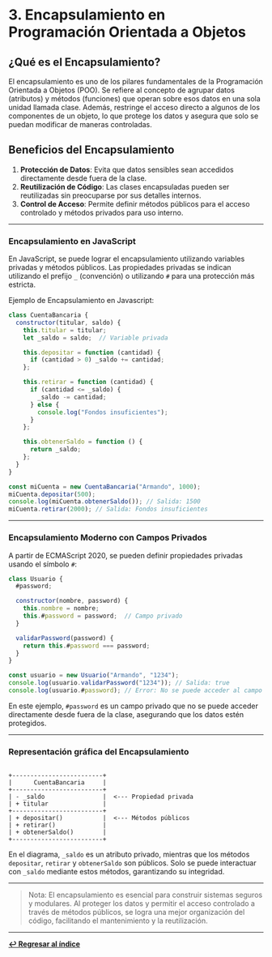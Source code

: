 
# 3. Encapsulamiento en Programación Orientada a Objetos

## ¿Qué es el Encapsulamiento?

El encapsulamiento es uno de los pilares fundamentales de la Programación Orientada a Objetos (POO). Se refiere al concepto de agrupar datos (atributos) y métodos (funciones) que operan sobre esos datos en una sola unidad llamada clase. Además, restringe el acceso directo a algunos de los componentes de un objeto, lo que protege los datos y asegura que solo se puedan modificar de maneras controladas.

## Beneficios del Encapsulamiento

1. **Protección de Datos**: Evita que datos sensibles sean accedidos directamente desde fuera de la clase.
2. **Reutilización de Código**: Las clases encapsuladas pueden ser reutilizadas sin preocuparse por sus detalles internos.
3. **Control de Acceso**: Permite definir métodos públicos para el acceso controlado y métodos privados para uso interno.

---

### Encapsulamiento en JavaScript

En JavaScript, se puede lograr el encapsulamiento utilizando variables privadas y métodos públicos. Las propiedades privadas se indican utilizando el prefijo `_` (convención) o utilizando `#` para una protección más estricta.

Ejemplo de Encapsulamiento en Javascript:

```javascript
class CuentaBancaria {
  constructor(titular, saldo) {
    this.titular = titular;
    let _saldo = saldo;  // Variable privada

    this.depositar = function (cantidad) {
      if (cantidad > 0) _saldo += cantidad;
    };

    this.retirar = function (cantidad) {
      if (cantidad <= _saldo) {
        _saldo -= cantidad;
      } else {
        console.log("Fondos insuficientes");
      }
    };

    this.obtenerSaldo = function () {
      return _saldo;
    };
  }
}

const miCuenta = new CuentaBancaria("Armando", 1000);
miCuenta.depositar(500);
console.log(miCuenta.obtenerSaldo()); // Salida: 1500
miCuenta.retirar(2000); // Salida: Fondos insuficientes
```
---

### Encapsulamiento Moderno con Campos Privados

A partir de ECMAScript 2020, se pueden definir propiedades privadas usando el símbolo `#`:

```javascript
class Usuario {
  #password;

  constructor(nombre, password) {
    this.nombre = nombre;
    this.#password = password;  // Campo privado
  }

  validarPassword(password) {
    return this.#password === password;
  }
}

const usuario = new Usuario("Armando", "1234");
console.log(usuario.validarPassword("1234")); // Salida: true
console.log(usuario.#password); // Error: No se puede acceder al campo privado fuera de la clase
```
En este ejemplo, `#password` es un campo privado que no se puede acceder directamente desde fuera de la clase, asegurando que los datos estén protegidos.

---

### Representación gráfica del Encapsulamiento

```plaintext

+-------------------------+
|      CuentaBancaria     |
+-------------------------+
| - _saldo                |  <--- Propiedad privada
| + titular               |
+-------------------------+
| + depositar()           |  <--- Métodos públicos
| + retirar()             |
| + obtenerSaldo()        |
+-------------------------+

```

En el diagrama, `_saldo` es un atributo privado, mientras que los métodos `depositar`, `retirar` y `obtenerSaldo` son públicos. Solo se puede interactuar con `_saldo` mediante estos métodos, garantizando su integridad.

---

> Nota:
> El encapsulamiento es esencial para construir sistemas seguros y modulares. Al proteger los datos y permitir el acceso controlado a través de métodos públicos, se logra una mejor organización del código, facilitando el mantenimiento y la reutilización.

---

**[↩️ Regresar al índice](../README.md)**
